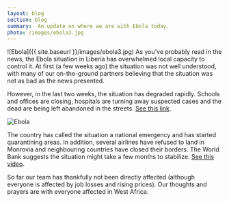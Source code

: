 ```yaml
---
layout: blog
section: blog
summary:  An update on where we are with Ebola today.
photo: /images/ebola3.jpg
---
```


![Ebola]({{ site.baseurl }}/images/ebola3.jpg) As you’ve probably read in the news, the Ebola situation in Liberia has overwhelmed local capacity to control it. At first (a few weeks ago) the situation was not well understood, with many of our on-the-ground partners believing that the situation was not as bad as the news presented.

However, in the last two weeks, the situation has degraded rapidly. Schools and offices are closing, hospitals are turning away suspected cases and the dead are being left abandoned in the streets. [See this link](http://goo.gl/HSFoqA).

![Ebola](https://s3-eu-west-1.amazonaws.com/timbyinfo/goodpitch.jpg)

The country has called the situation a national emergency and has started quarantining areas. In addition, several airlines have refused to land in Monrovia and neighbouring countries have closed their borders. The World Bank suggests the situation might take a few months to stabilize. [See this video](https://www.youtube.com/watch?v=lroXFQwMXsQ).

So far our team has thankfully not been directly affected (although everyone is affected by job losses and rising prices). Our thoughts and prayers are with everyone affected in West Africa.
